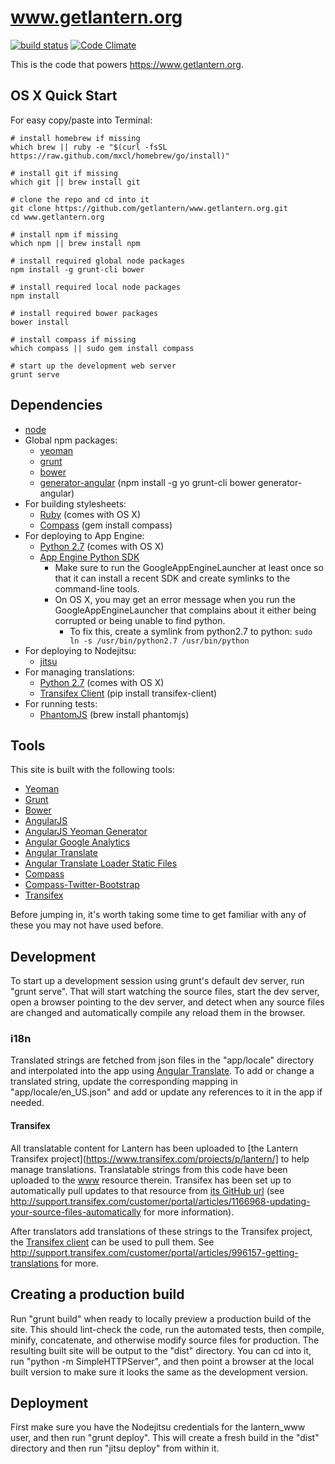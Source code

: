 # www.getlantern.org

[![build status](https://secure.travis-ci.org/getlantern/www.getlantern.org.png)](https://travis-ci.org/getlantern/www.getlantern.org)
[![Code Climate](https://codeclimate.com/github/getlantern/www.getlantern.org.png)](https://codeclimate.com/github/getlantern/www.getlantern.org)

This is the code that powers https://www.getlantern.org.

## OS X Quick Start

For easy copy/paste into Terminal:

    # install homebrew if missing
    which brew || ruby -e "$(curl -fsSL https://raw.github.com/mxcl/homebrew/go/install)"

    # install git if missing
    which git || brew install git

    # clone the repo and cd into it
    git clone https://github.com/getlantern/www.getlantern.org.git
    cd www.getlantern.org

    # install npm if missing
    which npm || brew install npm

    # install required global node packages
    npm install -g grunt-cli bower

    # install required local node packages
    npm install

    # install required bower packages
    bower install

    # install compass if missing
    which compass || sudo gem install compass

    # start up the development web server
    grunt serve


## Dependencies

- [node](http://nodejs.org/)
- Global npm packages:
  - [yeoman](http://yeoman.io/)
  - [grunt](http://gruntjs.com/)
  - [bower](http://bower.io)
  - [generator-angular](https://github.com/yeoman/generator-angular)
  (npm install -g yo grunt-cli bower generator-angular)
- For building stylesheets:
  - [Ruby](http://www.ruby-lang.org/) (comes with OS X)
  - [Compass](http://compass-style.org/) (gem install compass)
- For deploying to App Engine:
  - [Python 2.7](http://python.org/) (comes with OS X)
  - [App Engine Python SDK](https://developers.google.com/appengine/downloads#Google_App_Engine_SDK_for_Python)
    - Make sure to run the GoogleAppEngineLauncher at least once so that it can install
      a recent SDK and create symlinks to the command-line tools.
    - On OS X, you may get an error message when you run the GoogleAppEngineLauncher
      that complains about it either being corrupted or being unable to find python.
      - To fix this, create a symlink from python2.7 to python:
        `sudo ln -s /usr/bin/python2.7 /usr/bin/python`
- For deploying to Nodejitsu:
  - [jitsu](https://github.com/nodejitsu/jitsu#one-line-jitsu-install)
- For managing translations:
  - [Python 2.7](http://python.org/) (comes with OS X)
  - [Transifex Client](https://pypi.python.org/pypi/transifex-client)
    (pip install transifex-client)
- For running tests:
  - [PhantomJS](http://phantomjs.org/) (brew install phantomjs)


## Tools

This site is built with the following tools:

- [Yeoman](http://yeoman.io/)
- [Grunt](http://gruntjs.com/)
- [Bower](http://bower.io/)
- [AngularJS](http://angularjs.org/)
- [AngularJS Yeoman Generator](https://github.com/yeoman/generator-angular)
- [Angular Google Analytics](https://github.com/revolunet/angular-google-analytics)
- [Angular Translate](https://github.com/PascalPrecht/angular-translate)
- [Angular Translate Loader Static Files](https://github.com/PascalPrecht/angular-translate-loader-static-files)
- [Compass](http://compass-style.org/)
- [Compass-Twitter-Bootstrap](https://github.com/vwall/compass-twitter-bootstrap)
- [Transifex](https://www.transifex.com)

Before jumping in, it's worth taking some time to get familiar with any of
these you may not have used before.


## Development

To start up a development session using grunt's default dev server, run
"grunt serve". That will start watching the source files, start the dev
server, open a browser pointing to the dev server, and detect when any source
files are changed and automatically compile any reload them in the browser.

### i18n

Translated strings are fetched from json files in the "app/locale" directory
and interpolated into the app using
[Angular Translate](https://github.com/PascalPrecht/angular-translate).
To add or change a translated string, update the corresponding mapping
in "app/locale/en_US.json" and add or update any references to it in the app if
needed.

#### Transifex

All translatable content for Lantern has been uploaded to [the Lantern
Transifex project](https://www.transifex.com/projects/p/lantern/] to help
manage translations. Translatable strings from this code have been uploaded to
the [www](https://www.transifex.com/projects/p/lantern/resource/www/) resource
therein. Transifex has been set up to automatically pull updates to that
resource from [its GitHub
url](https://raw.github.com/getlantern/www.getlantern.org/master/app/locale/en_US.json)
(see
http://support.transifex.com/customer/portal/articles/1166968-updating-your-source-files-automatically
for more information).

After translators add translations of these strings to the Transifex project,
the [Transifex
client](http://support.transifex.com/customer/portal/articles/960804-overview)
can be used to pull them. See
http://support.transifex.com/customer/portal/articles/996157-getting-translations
for more.


## Creating a production build

Run "grunt build" when ready to locally preview a production build of the site.
This should lint-check the code, run the automated tests, then compile, minify,
concatenate, and otherwise modify source files for production. The resulting
built site will be output to the "dist" directory. You can cd into it, run
"python -m SimpleHTTPServer", and then point a browser at the local built
version to make sure it looks the same as the development version.

## Deployment

First make sure you have the Nodejitsu credentials for the lantern\_www user,
and then run "grunt deploy". This will create a fresh build in the "dist"
directory and then run "jitsu deploy" from within it.
